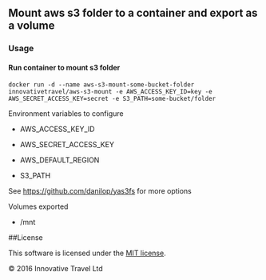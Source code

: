## Mount aws s3 folder to a container and export as a volume

### Usage

#### Run container to mount s3 folder

    docker run -d --name aws-s3-mount-some-bucket-folder innovativetravel/aws-s3-mount -e AWS_ACCESS_KEY_ID=key -e AWS_SECRET_ACCESS_KEY=secret -e S3_PATH=some-bucket/folder

Environment variables to configure

* AWS_ACCESS_KEY_ID

* AWS_SECRET_ACCESS_KEY

* AWS_DEFAULT_REGION

* S3_PATH

See https://github.com/danilop/yas3fs for more options

Volumes exported

* /mnt


##License

This software is licensed under the [MIT license](http://en.wikipedia.org/wiki/MIT_License).

© 2016 Innovative Travel Ltd
